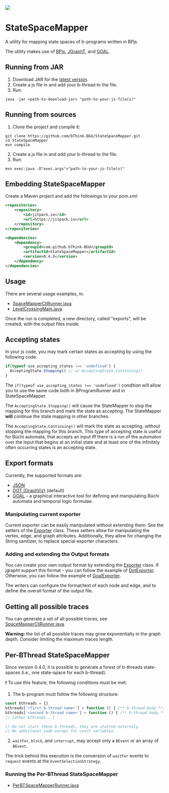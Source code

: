 [![](https://jitpack.io/v/bThink-BGU/StateSpaceMapper.svg)](https://jitpack.io/#bThink-BGU/StateSpaceMapper)

# StateSpaceMapper
A utility for mapping state spaces of b-programs written in BPjs.

The utility makes use of [BPjs](https://github.com/bThink-BGU/BPjs), [JGraphT](https://jgrapht.org/), and [GOAL](http://goal.im.ntu.edu.tw/).

## Running from JAR
1. Download JAR for the [latest version](https://github.com/bThink-BGU/StateSpaceMapper/releases/latest).
2. Create a js file in and add your b-thread to the file.
3. Run:
```
java -jar <path-to-download-jar> "path-to-your-js-file(s)"
```

## Running from sources
1. Clone the project and compile it:
```
git clone https://github.com/bThink-BGU/StateSpaceMapper.git
cd StateSpaceMapper
mvn compile
```
2. Create a js file in and add your b-thread to the file.
3. Run:
```
mvn exec:java -D"exec.args"="path-to-your-js-file(s)"
```

## Embedding StateSpaceMapper 
Create a Maven project and add the followings to your pom.xml:
```xml
<repositories>
	<repository>
		<id>jitpack.io</id>
		<url>https://jitpack.io</url>
	</repository>
</repositories>
```
```xml
<dependencies>
	<dependency>
		<groupId>com.github.bThink-BGU</groupId>
		<artifactId>StateSpaceMapper</artifactId>
		<version>0.4.3</version>
	</dependency>
</dependencies>
```

## Usage
There are several usage examples, in: 
* [SpaceMapperCliRunner.java](src/main/java/il/ac/bgu/cs/bp/statespacemapper/SpaceMapperCliRunner.java)
* [LevelCrossingMain.java](src/test/java/il/ac/bgu/cs/bp/statespacemapper/levelCrossing/LevelCrossingMain.java)

Once the run is completed, a new directory, called "exports", will be created, with the output files inside.

## Accepting states
In your js code, you may mark certain states as accepting by using the following code:
```javascript
if(typeof use_accepting_states !== 'undefined') {
  AcceptingState.Stopping() // or AcceptingState.Continuing()
}
```

The ```if(typeof use_accepting_states !== 'undefined')``` condition will allow you to use the same code both in BProgramRunner and in StateSpaceMapper.

The ```AcceptingState.Stopping()``` will cause the StateMapper to stop the mapping for this branch and mark the state as accepting. The StateMapper **will** continue the state mapping in other branches.

The ```AcceptingState.Continuing()``` will mark the state as accepting, without stopping the mapping for this branch.
This type of accepting state is useful for Büchi automata, that accepts an input iff there is a run of the automaton over the input that begins at an initial state and  at least one of the infinitely often occurring states is an accepting state.

## Export formats
Currently, the supported formats are:
* [JSON](https://jgrapht.org/javadoc/org.jgrapht.io/org/jgrapht/nio/json/JSONExporter.html)
* [DOT (GraphViz)](https://graphviz.org/) (default)
* [GOAL](http://goal.im.ntu.edu.tw) - a graphical interactive tool for defining and manipulating Büchi automata and temporal logic formulae.

[comment]: <> (* [Noam]&#40;https://github.com/izuzak/noam&#41; &#40;allows for translating the automaton into a regular expression&#41;)

[comment]: <> (* [Regular Expression]&#40;http://goal.im.ntu.edu.tw&#41; - Uses GOAl to translate the automaton into a regular expression&#41;)

[comment]: <> (* [Neo4J]&#40;https://neo4j.com/&#41; &#40;requires an installation of Neo4J and configuring the driver ```mpr.setNeo4jDriver&#40;driver&#41;;```&#41;)

### Manipulating current exporter
Current exporter can be easily manipulated without extending them. See the setters of the [Exporter](src/main/java/il/ac/bgu/cs/bp/statespacemapper/jgrapht/exports/Exporter.java) class.
These setters allow for manipulating the vertex, edge, and graph attributes. 
Additionally, they allow for changing the String sanitizer, to replace special exporter characters. 

### Adding and extending the Output formats
You can create your own output format by extending the [Exporter](src/main/java/il/ac/bgu/cs/bp/statespacemapper/jgrapht/exports/Exporter.java) class. 
If jgrapht support this format - you can follow the example of [DotExporter](src/main/java/il/ac/bgu/cs/bp/statespacemapper/jgrapht/exports/DotExporter.java). 
Otherwise, you can follow the example of [GoalExporter](src/main/java/il/ac/bgu/cs/bp/statespacemapper/jgrapht/exports/GoalExporter.java).

The writers can configure the format/text of each node and edge, and to define the overall format of the output file. 

## Getting all possible traces
You can generate a set of all possible traces, see [SpaceMapperCliRunner.java](src/main/java/il/ac/bgu/cs/bp/statespacemapper/SpaceMapperCliRunner.java). 

**Warning:** the list of all possible traces may grow exponentially in the graph depth. Consider limiting the maximum traces length.

## Per-BThread StateSpaceMapper
Since version 0.4.0, it is possible to generate a forest of b-threads state-spaces (i.e., one state-space for each b-thread).

:exclamation: To use this feature, the following conditions must be met:  

1. The b-program must follow the following structure:
```javascript
const bthreads = {}
bthreads['<first b-thread name>'] = function () { /** b-thread body **/}
bthreads['<second b-thread name>'] = function () { /** b-thread body **/}
// [other bthreads...]

// Do not start these b-threads, they are started externaly.
// No additional code except for const variables.
```
2. `waitFor`, `block`, and `interrupt`, may accept only a `BEvent` or an array of `BEvent`.

The trick behind this execution is the conversion of `waitFor` events to `request` events at the `EventSelectionStrategy`.

### Running the Per-BThread StateSpaceMapper
* [PerBTSpaceMapperRunner.java](src/main/java/il/ac/bgu/cs/bp/statespacemapper/PerBTSpaceMapperRunner.java)